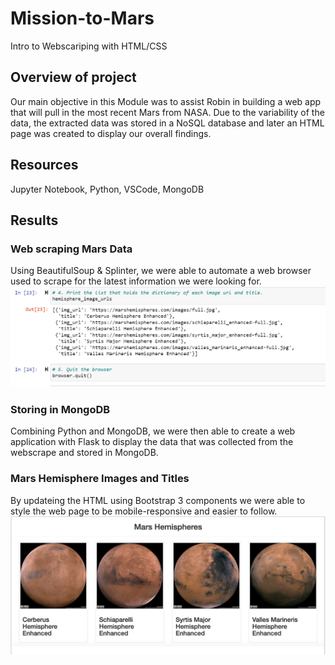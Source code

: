 # Mission-to-Mars
Intro to Webscariping with HTML/CSS

## Overview of project
Our main objective in this Module was to assist Robin in building a web app that will pull in  the most recent Mars from NASA. Due to the variability of the data, the extracted data was stored in a NoSQL database and later an HTML page was created to display our overall findings. 

## Resources
Jupyter Notebook, Python, VSCode, MongoDB

## Results
### Web scraping Mars Data
Using BeautifulSoup & Splinter, we were able to automate a web browser used to scrape for the latest information we were looking for.
![web_scrape](web_scrape.PNG)

### Storing in MongoDB
Combining Python and MongoDB, we were then able to create a web application with Flask to display the data that was collected from the webscrape and stored in MongoDB.

### Mars Hemisphere Images and Titles
By updateing the HTML using Bootstrap 3 components we were able to style the web page to be mobile-responsive and easier to follow.
![mars_hems](mars_hems.png)

